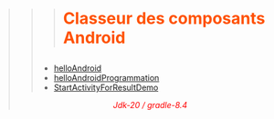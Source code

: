 >>> # <p style="color: #ff5200">Classeur des composants Android</p>
>> - [helloAndroid](https://github.com/hbouaraour/ClasseurAndroid/tree/master/helloAndroid)
>> - [helloAndroidProgrammation](https://github.com/hbouaraour/ClasseurAndroid/tree/master/helloAndroidProgrammatique)
>> - [StartActivityForResultDemo](https://github.com/hbouaraour/ClasseurAndroid/tree/master/StartActivityForResultDemo)
>> 
> <p align="center" style="color: #ff0000"><i>Jdk-20 / gradle-8.4</i></p>
